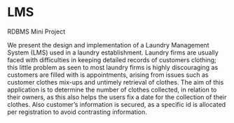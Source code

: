 # LMS
RDBMS Mini Project



We present the design and implementation of a Laundry Management System
(LMS) used in a laundry establishment. Laundry firms are usually faced with
difficulties in keeping detailed records of customers clothing; this little problem as
seen to most laundry firms is highly discouraging as customers are filled with is
appointments, arising from issues such as customer clothes mix-ups and untimely
retrieval of clothes. The aim of this application is to determine the number of
clothes collected, in relation to their owners, as this also helps the users fix a date
for the collection of their clothes. Also customer’s information is secured, as a
specific id is allocated per registration to avoid contrasting information.
